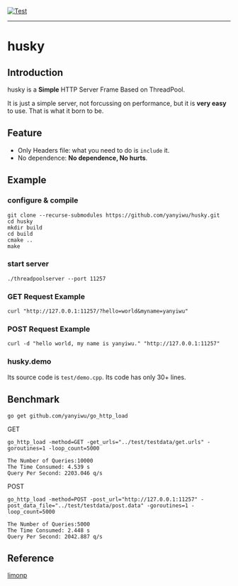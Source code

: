 [![Test](https://github.com/yanyiwu/husky/actions/workflows/test.yml/badge.svg)](https://github.com/yanyiwu/husky/actions/workflows/test.yml)
- - -

# husky

## Introduction

husky is a **Simple** HTTP Server Frame Based on ThreadPool.

It is just a simple server, not forcussing on performance, but it is **very easy** to use. That is what it born to be.

## Feature

+ Only Headers file: what you need to do is `include` it.
+ No dependence: **No dependence, No hurts**.

## Example

### configure & compile

```
git clone --recurse-submodules https://github.com/yanyiwu/husky.git
cd husky
mkdir build
cd build
cmake ..
make
```

### start server

```
./threadpoolserver --port 11257
```

### GET Request Example

```
curl "http://127.0.0.1:11257/?hello=world&myname=yanyiwu"
```

### POST Request Example
```
curl -d "hello world, my name is yanyiwu." "http://127.0.0.1:11257"
```


### husky.demo

Its source code is `test/demo.cpp`.  Its code has only 30+ lines. 

## Benchmark

```
go get github.com/yanyiwu/go_http_load
```

GET

```
go_http_load -method=GET -get_urls="../test/testdata/get.urls" -goroutines=1 -loop_count=5000
```

```
The Number of Queries:10000
The Time Consumed: 4.539 s
Query Per Second: 2203.046 q/s
```

POST

```
go_http_load -method=POST -post_url="http://127.0.0.1:11257" -post_data_file="../test/testdata/post.data" -goroutines=1 -loop_count=5000
```

```
The Number of Queries:5000
The Time Consumed: 2.448 s
Query Per Second: 2042.887 q/s
```

## Reference

[limonp]

[limonp]:https://github.com/yanyiwu/limonp.git
